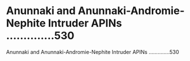 # Anunnaki and Anunnaki-Andromie-Nephite Intruder APINs ..............530

Anunnaki and Anunnaki-Andromie-Nephite Intruder APINs ..............530